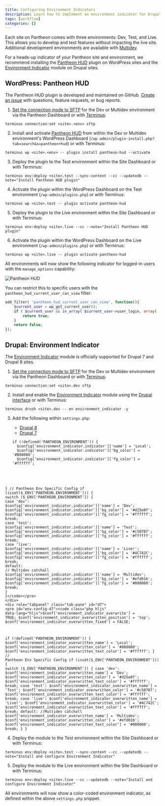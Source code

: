 ```yaml
---
title: Configuring Environment Indicators
description: Learn how to implement an environment indicator for Drupal and WordPress sites running on Pantheon.
tags: [workflow]
categories: []
---
```

Each site on Pantheon comes with three environments: Dev, Test, and Live. This allows you to develop and test features without impacting the live site. Additional development environments are available with [Multidev](/docs/multidev/).

For a heads-up indicator of your Pantheon site and environment, we recommend installing the [Pantheon HUD](https://wordpress.org/plugins/pantheon-hud) plugin on WordPress sites and the [Environment Indicator](https://www.drupal.org/project/environment_indicator) module on Drupal sites.

## WordPress: Pantheon HUD
The Pantheon HUD plugin is developed and maintained on GitHub. [Create an issue](https://github.com/pantheon-systems/pantheon-hud/issues) with questions, feature requests, or bug reports.

1. [Set the connection mode to SFTP](/docs/sftp) for the Dev or Multidev environment via the Pantheon Dashboard or with [Terminus](/docs/terminus):

 ```nohighlight
 terminus connection:set <site>.<env> sftp
 ```

2. Install and activate [Pantheon HUD](https://wordpress.org/plugins/pantheon-hud/) from within the Dev or Multidev environment's WordPress Dashboard (`/wp-admin/plugin-install.php?tab=search&s=pantheon+hud`) or with Terminus:

 ```nohighlight
 terminus wp <site>.<env> -- plugin install pantheon-hud --activate
 ```

3. Deploy the plugin to the Test environment within the Site Dashboard or with Terminus:

 ```nohighlight
 terminus env:deploy <site>.test --sync-content --cc --updatedb --note="Install Pantheon HUD plugin"
 ```

4. Activate the plugin within the WordPress Dashboard on the Test environment (`/wp-admin/plugins.php`) or with Terminus:

 ```nohighlight
 terminus wp <site>.test -- plugin activate pantheon-hud
 ```

5. Deploy the plugin to the Live environment within the Site Dashboard or with Terminus:

 ```nohighlight
 terminus env:deploy <site>.live --cc --note="Install Pantheon HUD plugin"
 ```

6. Activate the plugin within the WordPress Dashboard on the Live environment (`/wp-admin/plugins.php`) or with Terminus:

 ```nohighlight
 terminus wp <site>.live -- plugin activate pantheon-hud
 ```

All environments will now show the following indicator for logged-in users with the `manage_options` capability:

![Pantheon HUD](/source/docs/assets/images/pantheon-hud.png)

You can restrict this to specific users with the `pantheon_hud_current_user_can_view` filter:

```php
add_filter( 'pantheon_hud_current_user_can_view', function(){
    $current_user = wp_get_current_user();
    if ( $current_user && in_array( $current_user->user_login, array( 'myuserlogin' ) ) ) {
        return true;
    }
    return false;
});
```

## Drupal: Environment Indicator
The [Environment Indicator](https://www.drupal.org/project/environment_indicator) module is officially supported for Drupal 7 and Drupal 8 sites.


1. [Set the connection mode to SFTP](/docs/sftp) for the Dev or Multidev environment via the Pantheon Dashboard or with [Terminus](/docs/terminus):

 ```nohighlight
 terminus connection:set <site>.dev sftp
 ```

2. Install and enable the [Environment Indicator](https://www.drupal.org/project/environment_indicator) module using the [Drupal interface](https://drupal.org/documentation/install/modules-themes) or with Terminus:

 ```nohighlight
 terminus drush <site>.dev -- en environment_indicator -y
 ```

3. Add the following within `settings.php`:

    <!-- Nav tabs -->
    <ul class="nav nav-tabs" role="tablist">
      <li id="d8tab" role="presentation" class="active"><a href="#d8" aria-controls="d8" role="tab" data-toggle="tab">Drupal 8</a></li>
      <li id="d7tab" role="presentation"><a href="#d7" aria-controls="d7" role="tab" data-toggle="tab">Drupal 7</a></li>
    </ul>

    <!-- Tab panes -->
    <div class="tab-content">
    <div role="tabpanel" class="tab-pane active" id="d8">
    <pre id="d8-env-config"><code class="php hljs" data-lang="hljs">if (!defined('PANTHEON_ENVIRONMENT')) {
     $config['environment_indicator.indicator']['name'] = 'Local';
     $config['environment_indicator.indicator']['bg_color'] = '#808080';
     $config['environment_indicator.indicator']['fg_color'] = '#ffffff';
  }
  // Pantheon Env Specific Config
  if (isset($_ENV['PANTHEON_ENVIRONMENT'])) {
     switch ($_ENV['PANTHEON_ENVIRONMENT']) {
       case 'dev':
         $config['environment_indicator.indicator']['name'] = 'Dev';
         $config['environment_indicator.indicator']['bg_color'] = '#d25e0f';
         $config['environment_indicator.indicator']['fg_color'] = '#ffffff';
         break;
       case 'test':
         $config['environment_indicator.indicator']['name'] = 'Test';
         $config['environment_indicator.indicator']['bg_color'] = '#c50707';
         $config['environment_indicator.indicator']['fg_color'] = '#ffffff';
         break;
       case 'live':
         $config['environment_indicator.indicator']['name'] = 'Live!';
         $config['environment_indicator.indicator']['bg_color'] = '#4C742C';
         $config['environment_indicator.indicator']['fg_color'] = '#ffffff';
         break;
       default:
         // Multidev catchall
         $config['environment_indicator.indicator']['name'] = 'Multidev';
         $config['environment_indicator.indicator']['bg_color'] = '#efd01b';
         $config['environment_indicator.indicator']['fg_color'] = '#000000';
         break;
     }
  }</code></pre>
    </div>
    <div role="tabpanel" class="tab-pane" id="d7">
    <pre id="env-config-d7"><code class="php hljs" data-lang="hljs">$conf['environment_indicator_overwrite'] = TRUE;
  $conf['environment_indicator_overwritten_position'] = 'top';
  $conf['environment_indicator_overwritten_fixed'] = FALSE;

  if (!defined('PANTHEON_ENVIRONMENT')) {
       $conf['environment_indicator_overwritten_name'] = 'Local';
       $conf['environment_indicator_overwritten_color'] = '#808080';
       $conf['environment_indicator_overwritten_text_color'] = '#ffffff';
  }
  // Pantheon Env Specific Config
  if (isset($_ENV['PANTHEON_ENVIRONMENT'])) {
       switch ($_ENV['PANTHEON_ENVIRONMENT']) {
         case 'dev':
           $conf['environment_indicator_overwritten_name'] = 'Dev';
           $conf['environment_indicator_overwritten_color'] = '#d25e0f';
           $conf['environment_indicator_overwritten_text_color'] = '#ffffff';
           break;
         case 'test':
           $conf['environment_indicator_overwritten_name'] = 'Test';
           $conf['environment_indicator_overwritten_color'] = '#c50707';
           $conf['environment_indicator_overwritten_text_color'] = '#ffffff';
           break;
         case 'live':
           $conf['environment_indicator_overwritten_name'] = 'Live!';
           $conf['environment_indicator_overwritten_color'] = '#4C742C';
           $conf['environment_indicator_overwritten_text_color'] = '#ffffff';
           break;
         default:
           //Multidev catchall
           $conf['environment_indicator_overwritten_name'] = 'Multidev';
           $conf['environment_indicator_overwritten_color'] = '#efd01b';
           $conf['environment_indicator_overwritten_text_color'] = '#000000';
           break;
       }
  }</code></pre>
    </div>
    </div><br>

4. Deploy the module to the Test environment within the Site Dashboard or with Terminus:

 ```nohighlight
 terminus env:deploy <site>.test --sync-content --cc --updatedb --note="Install and configure Environment Indicator"
 ```

5. Deploy the module to the Live environment within the Site Dashboard or with Terminus:

 ```nohighlight
 terminus env:deploy <site>.live --cc --updatedb --note="Install and configure Environment Indicator"
 ```

All environments will now show a color-coded environment indicator, as defined within the above `settings.php` snippet.

